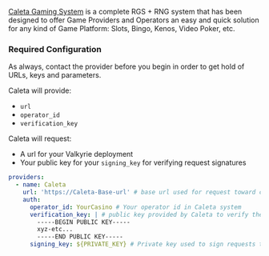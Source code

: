 [Caleta Gaming System](https://caletagaming.com/) is a complete RGS + RNG system that has been designed to offer Game Providers and Operators an easy and quick solution for any kind of Game Platform: Slots, Bingo, Kenos, Video Poker, etc.

### Required Configuration
As always, contact the provider before you begin in order to get hold of URLs, keys and parameters. 

Caleta will provide:
- `url`
- `operator_id`
- `verification_key`

Caleta will request:
- A url for your Valkyrie deployment
- Your public key for your `signing_key` for verifying request signatures

```yaml
providers:
  - name: Caleta
    url: 'https://Caleta-Base-url' # base url used for request toward caleta
    auth:
      operator_id: YourCasino # Your operator id in Caleta system
      verification_key: | # public key provided by Caleta to verify their requests
        -----BEGIN PUBLIC KEY-----
        xyz-etc...
        -----END PUBLIC KEY-----
      signing_key: ${PRIVATE_KEY} # Private key used to sign requests toward Caleta.
```